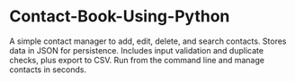 # Contact-Book-Using-Python
A simple contact manager to add, edit, delete, and search contacts. Stores data in JSON for persistence. Includes input validation and duplicate checks, plus export to CSV. Run from the command line and manage contacts in seconds.
